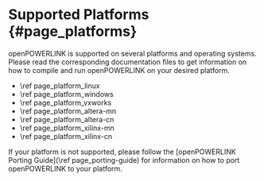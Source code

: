 Supported Platforms {#page_platforms}
===================

openPOWERLINK is supported on several platforms and operating systems. Please
read the corresponding documentation files to get information on how to compile
and run openPOWERLINK on your desired platform.
- \ref page_platform_linux
- \ref page_platform_windows
- \ref page_platform_vxworks
- \ref page_platform_altera-mn
- \ref page_platform_altera-cn
- \ref page_platform_xilinx-mn
- \ref page_platform_xilinx-cn

If your platform is not supported, please follow the
[openPOWERLINK Porting Guide](\ref page_porting-guide) for information on how to port
openPOWERLINK to your platform.

